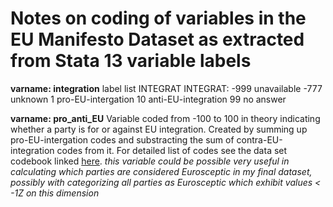 # Notes on coding of variables in the EU Manifesto Dataset as extracted from Stata 13 variable labels

**varname: integration**
label list INTEGRAT
INTEGRAT:
        -999 unavailable
        -777 unknown
           1 pro-EU-intergation
          10 anti-EU-integration
          99 no answer

**varname: pro_anti_EU**
Variable coded from -100 to 100 in theory indicating whether a party is for or against EU integration. Created by summing up pro-EU-intergation codes and substracting the sum of contra-EU-integration codes from it. For detailed list of codes see the data set codebook linked [here](./Analysis/Data/data_used.md).
_this variable could be possible very useful in calculating which parties are considered Eurosceptic in my final dataset, possibly with categorizing all parties as Eurosceptic which exhibit values < -1Z on this dimension_
